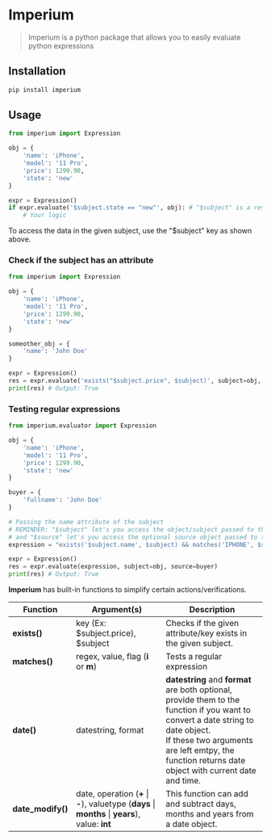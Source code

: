 # Imperium
> Imperium is a python package that allows you to easily evaluate python expressions

## Installation
```bash
pip install imperium
```

## Usage
```python
from imperium import Expression

obj = {
    'name': 'iPhone',
    'model': '11 Pro',
    'price': 1299.90,
    'state': 'new'
}

expr = Expression()
if expr.evaluate('$subject.state == "new"', obj): # "$subject" is a reserved key
    # Your logic
```
To access the data in the given subject, use the "$subject" key as shown above.

### Check if the subject has an attribute
```python
from imperium import Expression

obj = {
    'name': 'iPhone',
    'model': '11 Pro',
    'price': 1299.90,
    'state': 'new'
}

someother_obj = {
    'name': 'John Doe'
}

expr = Expression()
res = expr.evaluate('exists("$subject.price", $subject)', subject=obj, source=someother_obj) # REMINDER: "$subject" key let's you access the object that you passed to the evaluate method (obj in this case)
print(res) # Output: True
```

### Testing regular expressions
```python
from imperium.evaluator import Expression

obj = {
    'name': 'iPhone',
    'model': '11 Pro',
    'price': 1299.90,
    'state': 'new'
}

buyer = {
    'fullname': 'John Doe'
}

# Passing the name attribute of the subject
# REMINDER: "$subject" let's you access the object/subject passed to the evaluate method (obj in this case)
# and "$source" let's you access the optional source object passed to the evaluate method 
expression = "exists('$subject.name', $subject) && matches('IPHONE', $subject['name'], 'i')"

expr = Expression()
res = expr.evaluate(expression, subject=obj, source=buyer)
print(res) # Output: True
```

**Imperium** has built-in functions to simplify certain actions/verifications.

Function            |   Argument(s)                                             |   Description
--------------------|-----------------------------------------------------------|----------------
**exists()**        | key (Ex: $subject.price), $subject                        | Checks if the given attribute/key exists in the given subject.
**matches()**       | regex, value, flag (**i** or **m**)                       | Tests a regular expression
**date()**          | datestring, format                                        | **datestring** and **format** are both optional, provide them to the function if you want to convert a date string to date object. <br> If these two arguments are left emtpy, the function returns date object with current date and time.
**date_modify()**   | date, operation (**+** \| **-**), valuetype (**days** \| **months** \| **years**), value: **int**  | This function can add and subtract days, months and years from a date object.